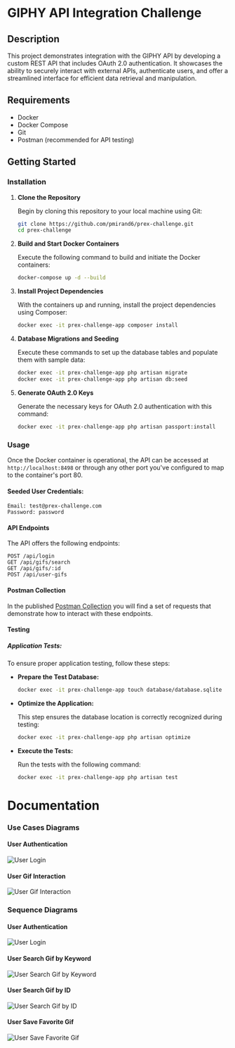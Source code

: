 # GIPHY API Integration Challenge

## Description

This project demonstrates integration with the GIPHY API by developing a custom REST API that includes OAuth 2.0 authentication. It showcases the ability to securely interact with external APIs, authenticate users, and offer a streamlined interface for efficient data retrieval and manipulation.

## Requirements

- Docker
- Docker Compose
- Git
- Postman (recommended for API testing)

## Getting Started

### Installation

1. **Clone the Repository**

   Begin by cloning this repository to your local machine using Git:

   ```bash
   git clone https://github.com/pmirand6/prex-challenge.git
   cd prex-challenge
   ```

2. **Build and Start Docker Containers**

   Execute the following command to build and initiate the Docker containers:

   ```bash
   docker-compose up -d --build
   ```

3. **Install Project Dependencies**

   With the containers up and running, install the project dependencies using Composer:

   ```bash
   docker exec -it prex-challenge-app composer install
   ```

4. **Database Migrations and Seeding**

   Execute these commands to set up the database tables and populate them with sample data:

   ```bash
   docker exec -it prex-challenge-app php artisan migrate
   docker exec -it prex-challenge-app php artisan db:seed
   ```

5. **Generate OAuth 2.0 Keys**

   Generate the necessary keys for OAuth 2.0 authentication with this command:

   ```bash
   docker exec -it prex-challenge-app php artisan passport:install
   ```

### Usage

Once the Docker container is operational, the API can be accessed at `http://localhost:8498` or through any other port you've configured to map to the container's port 80.

#### Seeded User Credentials:

```plaintext
Email: test@prex-challenge.com
Password: password
```

#### API Endpoints

The API offers the following endpoints:
```plaintext
POST /api/login
GET /api/gifs/search
GET /api/gifs/:id
POST /api/user-gifs
```

#### Postman Collection
In the published [Postman Collection](https://documenter.getpostman.com/view/3105220/2sA2rDy1ry) you will find a set of requests that demonstrate how to interact with these endpoints.


#### Testing

##### Application Tests:

To ensure proper application testing, follow these steps:

- **Prepare the Test Database:**

  ```bash
  docker exec -it prex-challenge-app touch database/database.sqlite
  ```

- **Optimize the Application:**

  This step ensures the database location is correctly recognized during testing:

  ```bash
  docker exec -it prex-challenge-app php artisan optimize
  ```

- **Execute the Tests:**

  Run the tests with the following command:

  ```bash
  docker exec -it prex-challenge-app php artisan test
  ```

# Documentation

### Use Cases Diagrams

#### User Authentication

![User Login](./images/use-cases/user-login.png)

#### User Gif Interaction
![User Gif Interaction](./images/use-cases/user-gif-interaction.png)

### Sequence Diagrams

#### User Authentication

![User Login](./images/sequence-diagrams/user-login.png)

#### User Search Gif by Keyword

![User Search Gif by Keyword](./images/sequence-diagrams/search-gif-by-keyword.png)

#### User Search Gif by ID

![User Search Gif by ID](./images/sequence-diagrams/search-gif-by-id.png)

#### User Save Favorite Gif

![User Save Favorite Gif](./images/sequence-diagrams/store-favorite-gif.png)